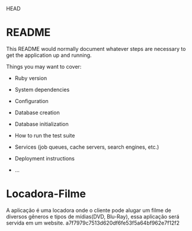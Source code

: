 HEAD
# README

This README would normally document whatever steps are necessary to get the
application up and running.

Things you may want to cover:

* Ruby version

* System dependencies

* Configuration

* Database creation

* Database initialization

* How to run the test suite

* Services (job queues, cache servers, search engines, etc.)

* Deployment instructions

* ...
# Locadora-Filme
A aplicação é uma locadora onde o cliente pode alugar um filme de diversos gêneros e tipos de mídias(DVD, Blu-Ray), essa aplicação será servida em um website.
 a7f7979c7513d620df6fe53f5a64bf962e7f12f2
